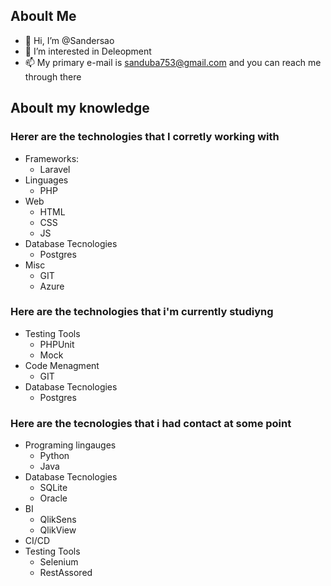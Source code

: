 ## Aboult Me
* 👋 Hi, I’m @Sandersao
* 👀 I’m interested in Deleopment
* 📫 My primary e-mail is sanduba753@gmail.com and you can reach me through there
## Aboult my knowledge
### Herer are the technologies that I corretly working with
  * Frameworks:
    * Laravel
  * Linguages
    * PHP
  * Web
    * HTML
    * CSS
    * JS
  * Database Tecnologies
    * Postgres
  * Misc
    * GIT
    * Azure
### Here are the technologies that i'm currently studiyng
  * Testing Tools
    * PHPUnit
    * Mock
  * Code Menagment
    * GIT
  * Database Tecnologies
    * Postgres

### Here are the tecnologies that i had contact at some point
  * Programing lingauges
    * Python
    * Java
  * Database Tecnologies
    * SQLite
    * Oracle
  * BI
    * QlikSens
    * QlikView
  * CI/CD
  * Testing Tools
    * Selenium
    * RestAssored
